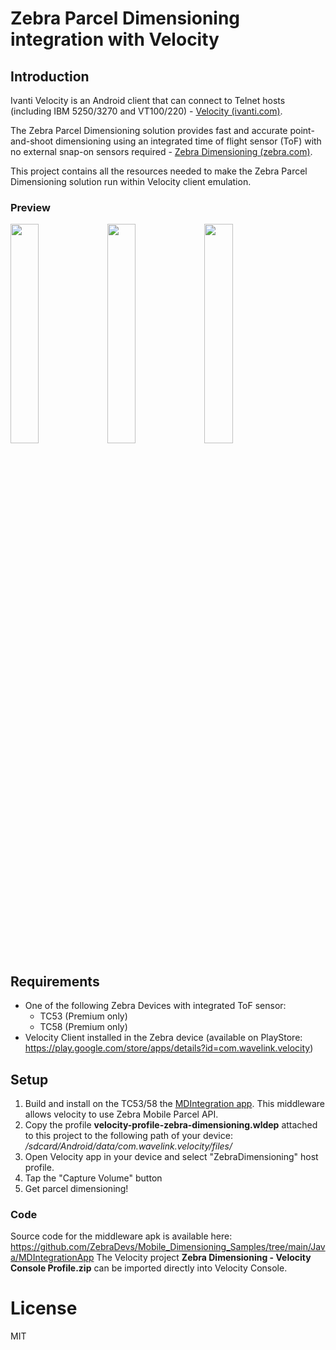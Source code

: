 
# Zebra Parcel Dimensioning integration with Velocity 

## Introduction

Ivanti Velocity is an Android client that can connect to Telnet hosts (including IBM 5250/3270 and VT100/220) - [Velocity (ivanti.com)](https://help.ivanti.com/wl/help/en_US/Velocity/2.0.0/admin/velocityConsoleHelp.htm).

The Zebra Parcel Dimensioning solution provides fast and accurate point-and-shoot dimensioning using an integrated time of flight sensor (ToF) with no external snap-on sensors required - [Zebra Dimensioning (zebra.com)](https://www.zebra.com/gb/en/products/software/mobile-computers/zebra-dimensioning.html).

This project contains all the resources needed to make the Zebra Parcel Dimensioning solution run within Velocity client emulation.


### Preview
<img src="https://user-images.githubusercontent.com/101400857/230152772-c4f8fd3a-af5f-409b-9f7b-6e9c5c27bc27.png" width=30% height=30%> <img src="https://user-images.githubusercontent.com/101400857/230152798-1abe75ca-07a6-49e3-99e5-f5e74b891ee0.png" width=30% height=30%> <img src="https://user-images.githubusercontent.com/101400857/230152819-7db6d14e-62a0-435c-975a-48e4f9e7c543.png" width=30% height=30%>

## Requirements

 - One of the following Zebra Devices with integrated ToF sensor:
	 - TC53 (Premium only) 
	 - TC58 (Premium only)
- Velocity Client installed in the Zebra device (available on PlayStore: https://play.google.com/store/apps/details?id=com.wavelink.velocity)


## Setup

 1. Build and install on the TC53/58 the [MDIntegration app](https://github.com/ZebraDevs/Mobile_Dimensioning_Samples/tree/main/Java/MDIntegrationApp). This middleware allows velocity to use Zebra Mobile Parcel API.
 2. Copy the profile **velocity-profile-zebra-dimensioning.wldep** attached to this project to the following path of your device: */sdcard/Android/data/com.wavelink.velocity/files/*
 3. Open Velocity app in your device and select "ZebraDimensioning" host profile.
 4. Tap the "Capture Volume" button
 5. Get parcel dimensioning!

### Code

Source code for the middleware apk is available here: https://github.com/ZebraDevs/Mobile_Dimensioning_Samples/tree/main/Java/MDIntegrationApp
The Velocity project **Zebra Dimensioning - Velocity Console Profile.zip** can be imported directly into Velocity Console.

# License
MIT

